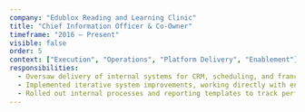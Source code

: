```yaml
---
company: "Edublox Reading and Learning Clinic"
title: "Chief Information Officer & Co-Owner"
timeframe: "2016 – Present"
visible: false
order: 5
context: ["Execution", "Operations", "Platform Delivery", "Enablement"]
responsibilities:
  - Oversaw delivery of internal systems for CRM, scheduling, and franchise reporting across 40+ physical sites.
  - Implemented iterative system improvements, working directly with end users and IT vendors to ensure adoption and operational alignment.
  - Rolled out internal processes and reporting templates to track performance metrics and service delivery KPIs.
---
```

